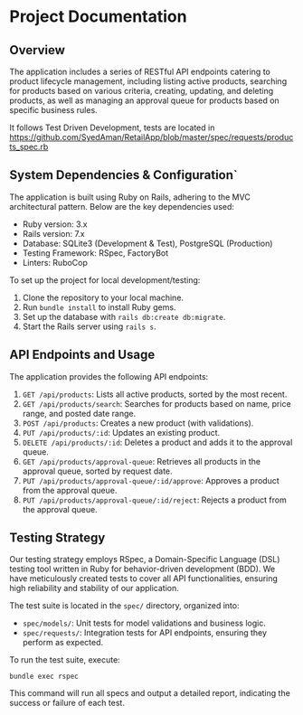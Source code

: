 # Project Documentation

## Overview

The application includes a series of RESTful API endpoints catering to product lifecycle management, including listing active products, searching for products based on various criteria, creating, updating, and deleting products, as well as managing an approval queue for products based on specific business rules.

It follows Test Driven Development, tests are located in https://github.com/SyedAman/RetailApp/blob/master/spec/requests/products_spec.rb

## System Dependencies & Configuration`

The application is built using Ruby on Rails, adhering to the MVC architectural pattern. Below are the key dependencies used:

- Ruby version: 3.x
- Rails version: 7.x
- Database: SQLite3 (Development & Test), PostgreSQL (Production)
- Testing Framework: RSpec, FactoryBot
- Linters: RuboCop

To set up the project for local development/testing:

1. Clone the repository to your local machine.
2. Run `bundle install` to install Ruby gems.
3. Set up the database with `rails db:create db:migrate`.
4. Start the Rails server using `rails s`.

## API Endpoints and Usage

The application provides the following API endpoints:

1. `GET /api/products`: Lists all active products, sorted by the most recent.
2. `GET /api/products/search`: Searches for products based on name, price range, and posted date range.
3. `POST /api/products`: Creates a new product (with validations).
4. `PUT /api/products/:id`: Updates an existing product.
5. `DELETE /api/products/:id`: Deletes a product and adds it to the approval queue.
6. `GET /api/products/approval-queue`: Retrieves all products in the approval queue, sorted by request date.
7. `PUT /api/products/approval-queue/:id/approve`: Approves a product from the approval queue.
8. `PUT /api/products/approval-queue/:id/reject`: Rejects a product from the approval queue.

## Testing Strategy

Our testing strategy employs RSpec, a Domain-Specific Language (DSL) testing tool written in Ruby for behavior-driven development (BDD). We have meticulously created tests to cover all API functionalities, ensuring high reliability and stability of our application.

The test suite is located in the `spec/` directory, organized into:

- `spec/models/`: Unit tests for model validations and business logic.
- `spec/requests/`: Integration tests for API endpoints, ensuring they perform as expected.

To run the test suite, execute:

```shell
bundle exec rspec
```

This command will run all specs and output a detailed report, indicating the success or failure of each test.


